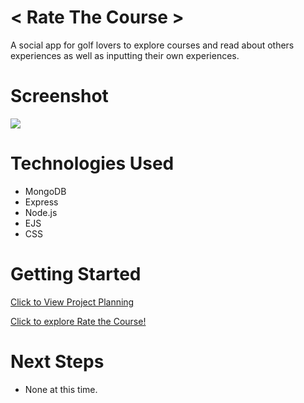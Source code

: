 # < Rate The Course >
A social app for golf lovers to explore courses and read about others experiences as well as inputting their own experiences.

# Screenshot
<img src="https://i.imgur.com/xAKZERa.png">

# Technologies Used

- MongoDB
- Express
- Node.js
- EJS
- CSS

# Getting Started

[Click to View Project Planning](https://trello.com/b/NJ3pwyoh/rate-the-course)

[Click to explore Rate the Course!](https://rate-the-course-2024-d5349d989952.herokuapp.com/)

# Next Steps

- None at this time.